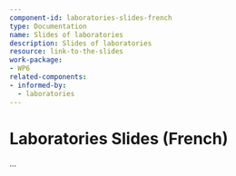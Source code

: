 ```yaml
---
component-id: laboratories-slides-french
type: Documentation
name: Slides of laboratories
description: Slides of laboratories
resource: link-to-the-slides
work-package:
- WP6
related-components:
- informed-by:
  - laboratories
---
```


# Laboratories Slides (French)

...